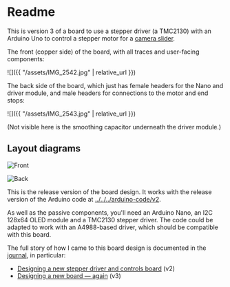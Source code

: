 # Readme

<!-- ![IMG_2599.jpg](IMG_2599.jpg) -->

This is version 3 of a board to use a stepper driver (a TMC2130) with an Arduino Uno to control a stepper motor for a <a href="https://andrewsleigh.com/fab-slider/">camera slider</a>.

The front (copper side) of the board, with all traces and user-facing components:

![]({{ "/assets/IMG_2542.jpg" | relative_url }})

The back side of the board, which just has female headers for the Nano and driver module, and male headers for connections to the motor and end stops:

![]({{ "/assets/IMG_2543.jpg" | relative_url }})

(Not visible here is the smoothing capacitor underneath the driver module.)

## Layout diagrams

![Front]("tmc2130-driver-arduino-shield-v3-diagram-front.png")

![Back]("tmc2130-driver-arduino-shield-v3-diagram-back.png")

This is the release version of the board design. It works with the release version of the Arduino code at [../../../arduino-code/v2](../../../arduino-code/v2).

As well as the passive components, you'll need an Arduino Nano, an I2C 128x64 OLED module and a TMC2130 stepper driver. The code could be adapted to work with an A4988-based driver, which should be compatible with this board.

The full story of how I came to this board design is documented in the [journal](https://andrewsleigh.com/fab-slider/), in particular:

* [Designing a new stepper driver and controls board](https://andrewsleigh.com/fab-slider/v2-shield/) (v2)
* [Designing a new board — again](https://andrewsleigh.com/fab-slider/v3-shield/) (v3)